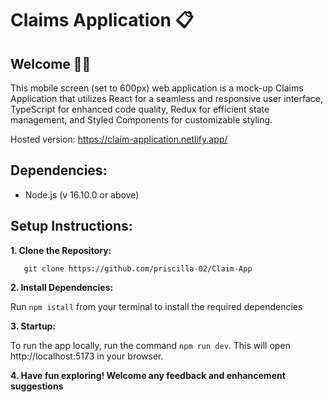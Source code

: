 # Claims Application 📋

## Welcome 👋🏼

This mobile screen (set to 600px) web application is a mock-up Claims Application that utilizes React for a seamless and responsive user interface, TypeScript for enhanced code quality, Redux for efficient state management, and Styled Components for customizable styling.

Hosted version: https://claim-application.netlify.app/

## Dependencies:

-   Node.js (v 16.10.0 or above)

## Setup Instructions:

**1. Clone the Repository:**

```
   git clone https://github.com/priscilla-02/Claim-App
```

**2. Install Dependencies:**

Run `npm istall` from your terminal to install the required dependencies

**3. Startup:**

To run the app locally, run the command `npm run dev`. This will open http://localhost:5173 in your browser.

**4. Have fun exploring! Welcome any feedback and enhancement suggestions**
